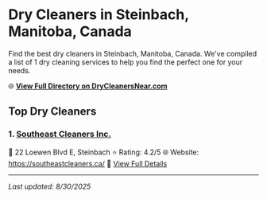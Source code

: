 # Dry Cleaners in Steinbach, Manitoba, Canada

Find the best dry cleaners in Steinbach, Manitoba, Canada. We've compiled a list of 1 dry cleaning services to help you find the perfect one for your needs.

🌐 **[View Full Directory on DryCleanersNear.com](https://drycleanersnear.com/city/Canada/Manitoba/Steinbach)**

## Top Dry Cleaners

### 1. [Southeast Cleaners Inc.](https://drycleanersnear.com/dryCleaner/68abc4ad1a3e57008809f188/southeast-cleaners-inc)
📍 22 Loewen Blvd E, Steinbach
⭐ Rating: 4.2/5
🌐 Website: https://southeastcleaners.ca/
🔗 [View Full Details](https://drycleanersnear.com/dryCleaner/68abc4ad1a3e57008809f188/southeast-cleaners-inc)


---

*Last updated: 8/30/2025*
